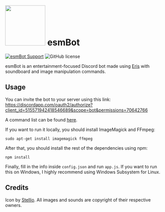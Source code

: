 # <img src="https://github.com/TheEssem/esmBot-rewrite/raw/master/esmbot.png" width="128"> esmBot
[![esmBot Support](https://discordapp.com/api/guilds/592399417676529688/embed.png)](https://discord.gg/vfFM7YT) ![GitHub license](https://img.shields.io/github/license/TheEssem/esmBot-rewrite.svg)


esmBot is an entertainment-focused Discord bot made using [Eris](https://abal.moe/Eris/) with soundboard and image manipulation commands.

## Usage
You can invite the bot to your server using this link: https://discordapp.com/oauth2/authorize?client_id=515571942418546689&scope=bot&permissions=70642766

A command list can be found [here](https://essem.space/esmBot/commands.html?dev=true).

If you want to run it locally, you should install ImageMagick and FFmpeg:

```shell
sudo apt-get install imagemagick ffmpeg
```

After that, you should install the rest of the dependencies using npm:

```shell
npm install
```

Finally, fill in the info inside `config.json` and run `app.js`.
If you want to run this on Windows, I highly recommend using Windows Subsystem for Linux.

## Credits
Icon by [Stellio](https://twitter.com/MeloncholySteel).
All images and sounds are copyright of their respective owners.

